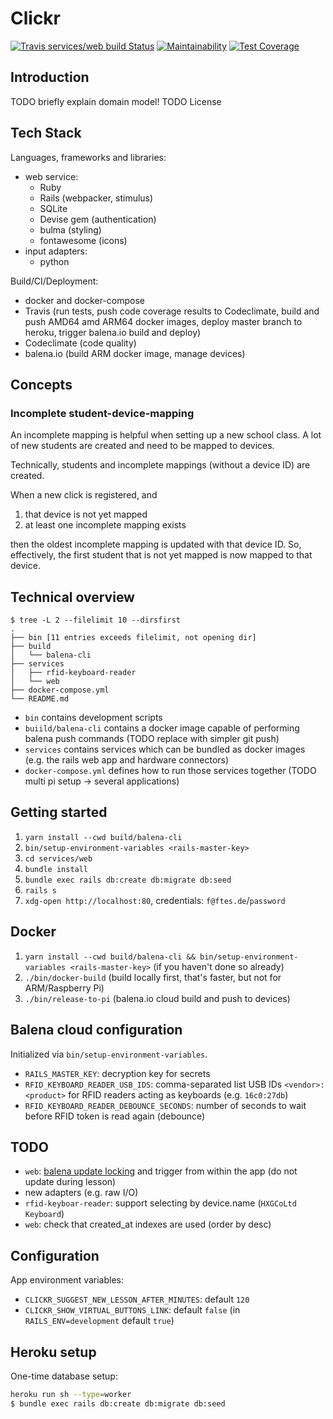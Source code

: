 # Clickr
[![Travis services/web build Status](https://travis-ci.com/ftes/clickr-rails.svg?branch=master)](https://travis-ci.com/ftes/clickr-rails)
[![Maintainability](https://api.codeclimate.com/v1/badges/2e8f539b798959baf7e9/maintainability)](https://codeclimate.com/github/ftes/clickr-rails/maintainability)
[![Test Coverage](https://api.codeclimate.com/v1/badges/2e8f539b798959baf7e9/test_coverage)](https://codeclimate.com/github/ftes/clickr-rails/test_coverage)

## Introduction
TODO briefly explain domain model!
TODO License

## Tech Stack
Languages, frameworks and libraries:
- web service:
    - Ruby
    - Rails (webpacker, stimulus)
    - SQLite
    - Devise gem (authentication)
    - bulma (styling)
    - fontawesome (icons)
- input adapters:
    - python

Build/CI/Deployment:
- docker and docker-compose
- Travis (run tests, push code coverage results to Codeclimate, build and push AMD64 amd ARM64 docker images, deploy master branch to heroku, trigger balena.io build and deploy)
- Codeclimate (code quality)
- balena.io (build ARM docker image, manage devices)

## Concepts

### Incomplete student-device-mapping
An incomplete mapping is helpful when setting up a new school class.
A lot of new students are created and need to be mapped to devices.

Technically, students and incomplete mappings (without a device ID) are created.

When a new click is registered, and
1. that device is not yet mapped
2. at least one incomplete mapping exists

then the oldest incomplete mapping is updated with that device ID.
So, effectively, the first student that is not yet mapped is now mapped to that device.

## Technical overview
```
$ tree -L 2 --filelimit 10 --dirsfirst
.
├── bin [11 entries exceeds filelimit, not opening dir]
├── build
│   └── balena-cli
├── services
│   ├── rfid-keyboard-reader
│   └── web
├── docker-compose.yml
└── README.md
```

- `bin` contains development scripts
- `buiild/balena-cli` contains a docker image capable of performing balena push commands (TODO replace with simpler git push)
- `services` contains services which can be bundled as docker images (e.g. the rails web app and hardware connectors)
- `docker-compose.yml` defines how to run those services together (TODO multi pi setup -> several applications)

## Getting started
1. `yarn install --cwd build/balena-cli`
2. `bin/setup-environment-variables <rails-master-key>`
3. `cd services/web`
4. `bundle install`
5. `bundle exec rails db:create db:migrate db:seed`
6. `rails s`
7. `xdg-open http://localhost:80`, credentials: `f@ftes.de`/`password`

## Docker
1. `yarn install --cwd build/balena-cli && bin/setup-environment-variables <rails-master-key>` (if you haven't done so already)
2. `./bin/docker-build` (build locally first, that's faster, but not for ARM/Raspberry Pi)
3. `./bin/release-to-pi` (balena.io cloud build and push to devices)

## Balena cloud configuration
Initialized via `bin/setup-environment-variables`.
- `RAILS_MASTER_KEY`: decryption key for secrets
- `RFID_KEYBOARD_READER_USB_IDS`: comma-separated list USB IDs `<vendor>:<product>` for RFID readers acting as keyboards (e.g. `16c0:27db`)
- `RFID_KEYBOARD_READER_DEBOUNCE_SECONDS`: number of seconds to wait before RFID token is read again (debounce)

## TODO
- `web`: [balena update locking](https://www.balena.io/docs/learn/deploy/release-strategy/update-locking/) and trigger from within the app (do not update during lesson)
- new adapters (e.g. raw I/O)
- `rfid-keyboar-reader`: support selecting by device.name (`HXGCoLtd Keyboard`)
- `web`: check that created_at indexes are used (order by desc)

## Configuration
App environment variables:
- `CLICKR_SUGGEST_NEW_LESSON_AFTER_MINUTES`: default `120`
- `CLICKR_SHOW_VIRTUAL_BUTTONS_LINK`: default `false` (in `RAILS_ENV=development` default `true`)

## Heroku setup
One-time database setup:
```sh
heroku run sh --type=worker
$ bundle exec rails db:create db:migrate db:seed
```
